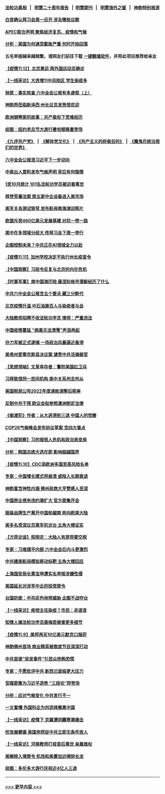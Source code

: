 #### [法轮功真相](https://github.com/gfw-breaker/truth/blob/master/README.md?t=0) &nbsp;&nbsp;|&nbsp;&nbsp; [明慧二十周年报告](https://github.com/gfw-breaker/mh-reports/blob/master/README.md?t=0) &nbsp;&nbsp;|&nbsp;&nbsp;[明慧期刊](https://github.com/gfw-breaker/mh-qikan) &nbsp;&nbsp;|&nbsp;&nbsp; [明慧海外之窗](https://github.com/gfw-breaker/mh-news/blob/master/README.md?t=0) &nbsp;&nbsp;|&nbsp;&nbsp; [神韵特别报道](https://github.com/gfw-breaker/mh-news/blob/master/shenyun.md?t=0)
#### [白宫确认拜习会周一召开 涉及哪些议题](../pages/nf4514/n13372441.md?t=11130350) 
#### [APEC联合声明 聚焦经济复苏、疫情和气候](../pages/nf4514/n13372356.md?t=11130350) 
#### [分析：美国为何通货膨胀严重 何时开始回落](../pages/nf4514/n13370596.md?t=11130350) 
#### 五毛举报越来越频繁，请网友们前往下载 [一键翻墙软件](https://github.com/gfw-breaker/ssr-accounts)，并将此项目推荐给亲友
#### [【疫情11.12】北京奥运 两外国运动员确诊](../pages/nf4514/n13371604.md?t=11130350) 
#### [【一线采访】大连增11中风险区 学生染疫多](../pages/nf4514/n13371370.md?t=11130350) 
#### [钟原：事实核查 六中全会公报有多虚假（上）](../pages/nf4514/n13370570.md?t=11130350) 
#### [神韵将莅临新泽西 州长议员发贺信欢迎](../pages/nf4514/n13370455.md?t=11130350) 
#### [欧洲钢琴家的故事：共产极权下苦难经历](../pages/nf4514/n13368584.md?t=11130350) 
#### [组图：纽约老兵节大游行曼哈顿隆重登场](../pages/nf4514/n13370832.md?t=11130350) 
#### [《九评共产党》](https://github.com/begood0513/9ping.md/blob/master/README.md) &nbsp;|&nbsp; [《解体党文化》](../../../../jtdwh.md/blob/master/README.md)  &nbsp;|&nbsp; [《共产主义的终极目的》](../../../../gczydzjmd.md/blob/master/README.md) &nbsp;|&nbsp; [《魔鬼在统治我们的世界》](../../../../mgztzwmdsj.md/blob/master/README.md) 
#### [六中全会公报泄习近平下一步动向](../pages/nf4514/n13370542.md?t=11130350) 
#### [中美出人意料发布气候声明 背后有何隐情](../pages/nf4514/n13370339.md?t=11130350) 
#### [1至10月统计 101名法轮功学员被迫害离世](../pages/nf4514/n13369752.md?t=11130350) 
#### [拜登签署法案 禁五家中企设备进入美市场](../pages/nf4514/n13370379.md?t=11130350) 
#### [美军关岛测试铁穹 发布航母南海演训照片](../pages/nf4514/n13370417.md?t=11130350) 
#### [欧盟斥资460亿美元发展基建 对抗一带一路](../pages/nf4514/n13370048.md?t=11130350) 
#### [美中在多领域分歧大 传拜习会下周一举行](../pages/nf4514/n13370089.md?t=11130350) 
#### [企图控制未来？中共正在AI领域全力以赴](../pages/nf4514/n13369998.md?t=11130350) 
#### [【疫情11.11】加州学校决定不执行州长疫苗令](../pages/nf4514/n13369324.md?t=11130350) 
#### [【中国观察】习政令反复与北京的内在危机](../pages/nf4514/n13369238.md?t=11130350) 
#### [【时事军事】南中国海历险 康涅狄格号潜艇经历了什么](../pages/nf4514/n13369107.md?t=11130350) 
#### [中共六中全会公报含五个要点 藏三分断代](../pages/nf4514/n13369584.md?t=11130350) 
#### [北京疫情升温 中石油逾百人与染疫者与会](../pages/nf4514/n13369273.md?t=11130350) 
#### [大陆教师招聘不收法轮功学员 律师：严重违法](../pages/nf4514/n13365839.md?t=11130350) 
#### [中国疫情蔓延 “病毒无法清零”声浪再起](../pages/nf4514/n13368676.md?t=11130350) 
#### [孙力军被正式逮捕 一场政治风暴逼近香港](../pages/nf4514/n13368556.md?t=11130350) 
#### [美弗州爱塞克斯县决议案 谴责中共活摘器官](../pages/nf4514/n13320919.md?t=11130350) 
#### [【思想领袖】文革幸存者：警防美国红卫兵](../pages/nf4514/n13339289.md?t=11130350) 
#### [习拜致信同一民间机构 美中关系何去何从](../pages/nf4514/n13368086.md?t=11130350) 
#### [美国税局公布2022年度通胀调整后税率](../pages/nf4514/n13368116.md?t=11130350) 
#### [反制中共干预 欧议会拟参照澳洲制定法律](../pages/nf4514/n13366973.md?t=11130350) 
#### [《偷渡犯》作者：从大逃港到三退 中国人的觉醒](../pages/nf4514/n13367458.md?t=11130350) 
#### [COP26气候峰会发布协议草案 含四大看点](../pages/nf4514/n13367714.md?t=11130350) 
#### [【中国观察】习的接班人危机和政治局变局](../pages/nf4514/n13367007.md?t=11130350) 
#### [分析：韩国总统大选在即 影响超越国界](../pages/nf4514/n13367060.md?t=11130350) 
#### [【疫情11.10】CDC添欧洲多国至高风险名单](../pages/nf4514/n13366954.md?t=11130350) 
#### [专家：中国增长模式将崩溃 或陷入长期衰退](../pages/nf4514/n13366549.md?t=11130350) 
#### [神韵富含神性内涵 佛州政商大亨赞感人至深](../pages/nf4514/n13366720.md?t=11130350) 
#### [中国房企债务违约潮扩大 官方密集开会](../pages/nf4514/n13366102.md?t=11130350) 
#### [服装品牌生产离开中国和越南 转向欧美大陆](../pages/nf4514/n13365466.md?t=11130350) 
#### [美多名资深议员乘军机访台 五角大楼证实](../pages/nf4514/n13366044.md?t=11130350) 
#### [【方菲访谈】程晓农：大陆人有房将要交税](../pages/nf4514/n13365198.md?t=11130350) 
#### [专家：习难摆平内部 六中全会后内斗更激烈](../pages/nf4514/n13364898.md?t=11130350) 
#### [中共建美航母模拟移动标靶 五角大楼回应](../pages/nf4514/n13365851.md?t=11130350) 
#### [上海国安局长黄宝坤遭实名举报涉嫌性侵](../pages/nf4514/n13365511.md?t=11130350) 
#### [美国延长对涉军中企的投资禁令](../pages/nf4514/n13365498.md?t=11130350) 
#### [台国防部：中共灰色地带威胁 企图不战夺台](../pages/nf4514/n13360960.md?t=11130350) 
#### [【一线采访】疾控主任染疫？市民：非谣言](../pages/nf4514/n13364570.md?t=11130350) 
#### [知情人揭法轮功学员唐梅君被害更多细节](../pages/nf4514/n13362725.md?t=11130350) 
#### [【疫情11.9】美将再买10亿美元默克口服药](../pages/nf4514/n13363384.md?t=11130350) 
#### [神韵佛州首场 商业精英被救度节目深深打动](../pages/nf4514/n13364210.md?t=11130350) 
#### [中共首提“突发事件”引民众抢购恐慌](../pages/nf4514/n13363973.md?t=11130350) 
#### [专家：不愿批评中共 新西兰面临更大压力](../pages/nf4514/n13363844.md?t=11130350) 
#### [官媒密集为习近平造势 “三段论”将登场](../pages/nf4514/n13363764.md?t=11130350) 
#### [分析：应对气候变化 中共言行不一](../pages/nf4514/n13363379.md?t=11130350) 
#### [一文看懂 外国科企为何选择撤离中国](../pages/nf4514/n13351520.md?t=11130350) 
#### [【一线采访】疫情下 京冀遭阴霾寒潮袭击](../pages/nf4514/n13363163.md?t=11130350) 
#### [忧张展健康 美国务院促中共立即无条件放人](../pages/nf4514/n13363080.md?t=11130350) 
#### [【一线采访】河南教师打疫苗后离世 亲属维权](../pages/nf4514/n13361629.md?t=11130350) 
#### [美解除入境禁令 机场和美墨加边境排长龙](../pages/nf4514/n13361866.md?t=11130350) 
#### [组图：多伦多大游行庆祝近4亿人三退](../pages/nf4514/n13359806.md?t=11130350) 

----
#### [ >>> 更早内容 <<< ](../indexes/nf4514-earlier.md)
